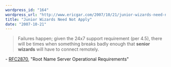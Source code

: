 ```yaml
---
wordpress_id: "164"
wordpress_url: "http://www.ericgar.com/2007/10/21/junior-wizards-need-not-apply/"
title: "Junior Wizards Need Not Apply"
date: "2007-10-21"
---
```


<blockquote>Failures happen; given the 24x7 support requirement (per 4.5), there will be times when something breaks badly enough that <strong>senior wizards</strong> will have to connect remotely.</blockquote>

<span>- <a href="http://www.rfc-editor.org/rfc/rfc2870.txt">RFC2870</a>, "Root Name Server Operational Requirements"</span>
